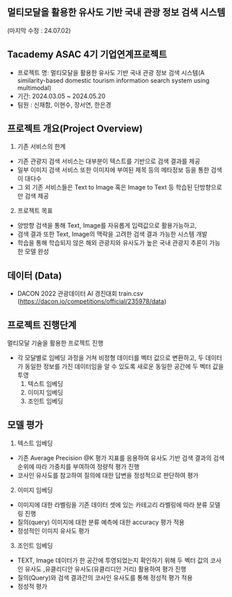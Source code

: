 ## 멀티모달을 활용한 유사도 기반 국내 관광 정보 검색 시스템
(마지막 수정 : 24.07.02)

## Tacademy ASAC 4기 기업연계프로젝트
* 프로젝트 명: 멀티모달을 활용한 유사도 기반 국내 관광 정보 검색 시스템(A similarity-based domestic tourism information search system using multimodal)
* 기간: 2024.03.05 ~ 2024.05.20
* 팀원 : 신재함, 이현수, 장서연, 한은경

## 프로젝트 개요(Project Overview)
1. 기존 서비스의 한계
  * 기존 관광지 검색 서비스는 대부분이 텍스트를 기반으로 검색 결과를 제공
  * 일부 이미지 검색 서비스 또한 이미지에 부여된 제목 등의 메타정보 등을 통한 검색이 대다수
  * 그 외 기존 서비스들은 Text to Image 혹은 Image to Text 등 학습된 단방향으로만 검색 제공
2. 프로젝트 목표
  * 양방향 검색을 통해 Text, Image를 자유롭게 입력값으로 활용가능하고,
  * 검색 결과 또한 Text, Image의 맥락을 고려한 검색 결과 가능한 시스템 개발
  * 학습을 통해 학습되지 않은 해외 관광지와 유사도가 높은 국내 관광지 추론이 가능한 모델 완성

## 데이터 (Data)
* DACON 2022 관광데이터 AI 경진대회 train.csv (https://dacon.io/competitions/official/235978/data)

## 프로젝트 진행단계
멀티모달 기술을 활용한 프로젝트 진행
* 각 모달별로 임베딩 과정을 거쳐 비정형 데이터를 벡터 값으로 변환하고, 두 데이터가 동일한 정보를 가진 데이터임을 알 수 있도록 새로운 동일한 공간에 두 벡터 값을 투영
  1. 텍스트 임베딩
  2. 이미지 임베딩
  3. 조인트 임베딩

## 모델 평가
1. 텍스트 임베딩
  * 기존 Average Precision @K 평가 지표를 응용하여 유사도 기반 검색 결과의 검색 순위에 따라 가중치를 부여하여 정량적 평가 진행
  * 코사인 유사도를 참고하여 질의에 대한 답변을 정성적으로 판단하여 평가
2. 이미지 임베딩
  * 이미지에 대한 라벨링을 기존 데이터 셋에 있는 카테고리 라벨링에 따라 분류 모델링 진행
  * 질의(query) 이미지에 대한 분류 예측에 대한 accuracy 평가 적용
  * 정성적인 이미지 유사도 평가
3. 조인트 임베딩
  * TEXT, Image 데이터가 한 공간에 투영되었는지 확인하기 위해 두 벡터 값의 코사인 유사도 ,유클리디안 유사도(유클리디안 거리) 활용하여 평가 진행
  * 질의(Query)와 검색 결과간의 코사인 유사도를 통해 정성적 평가 적용
  * 정성적 평가
